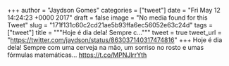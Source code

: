 
+++
author = "Jaydson Gomes"
categories = ["tweet"]
date = "Fri May 12 14:24:23 +0000 2017"
draft = false
image = "No media found for this Tweet"
slug = "171f131c60c2cd21ae5b93ffa6ec56052e63c24d"
tags = ["tweet"]
title = """Hoje é dia dela! Sempre c..."""
tweet = true
tweet_url = "https://twitter.com/jaydson/status/863037140317474816"
+++
Hoje é dia dela! Sempre com uma cerveja na mão, um sorriso no rosto e umas fórmulas matemáticas… https://t.co/MPNJlrrYth

